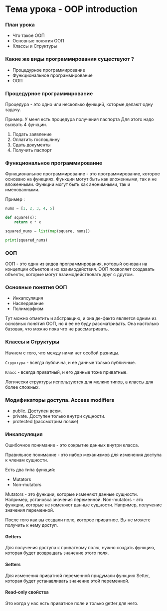 # Тема урока - OOP introduction

### План урока
- Что такое ООП
- Основные понятия ООП
- Классы и Структуры


### Какие же виды программирования существуют ?
- Процедурное программирование
- Функциональное программирование
- ООП

### Процедурное программирование
Процедура - это одно или несколько функций, которые делают одну задачу.

Пример. У меня есть процедура получения паспорта
Для этого надо вызвать 4 функции. 

1. Подать заявление
2. Оплатить госпошлину
3. Сдать документы
4. Получить паспорт


### Функциональное программирование
Функциональное программирование - это программирование, которое основано на функциях. Функции могут быть как вложенными, так и не вложенными. Функции могут быть как анонимными, так и именованными.

Пример :
```python
nums = [1, 2, 3, 4, 5]

def square(x):
    return x * x

squared_nums = list(map(square, nums))

print(squared_nums)
```

### ООП

ООП - это один из видов программирования, который основан на концепции объектов и их взаимодействия. ООП позволяет создавать объекты, которые могут взаимодействовать друг с другом.


### Основные понятия ООП
- Инкапсуляция
- Наследование
- Полиморфизм

Тут можно отметить и абстракцию, и она де-факто является одним из основных понятий ООП, но я ее не буду рассматривать.
Она настолько базовая, что можно пока что не рассматривать.

### Классы и Структуры
Начнем с того, что между ними нет особой разницы.

`Структура` - всегда публична, и ее данные только публичные.

`Класс` - всегда приватный, и его данные тоже приватные.  

Логически структуры используются для мелких типов, а классы для более сложных.


### Модификаторы доступа. Access modifiers
- public. Доступен всем. 
- private. Доступен только внутри сущности.
- protected (рассмотрим позже)

### Инкапсуляция
Ошибочное понимание - это сокрытие данных внутри класса.

Правильное понимание - это набор механизмов для изменения доступа к членам сущности.

Есть два типа функций:
- Mutators
- Non-mutators

Mutators - это функции, которые изменяют данные сущности. Например, установка значения переменной.
Non-mutators - это функции, которые не изменяют данные сущности. Например, получение значения переменной.

После того как вы создали поле, которое приватное. Вы не можете получить к нему доступ.

#### Getters 
Для получения доступа к приватному полю, нужно создать функцию, которая будет возвращать значение этого поля.

#### Setters
Для изменения приватной переменной придумали функцию Setter, которая будет устанавливать значение этой переменной.

#### Read-only свойства
Это когда у нас есть приватное поле и только getter для него.






